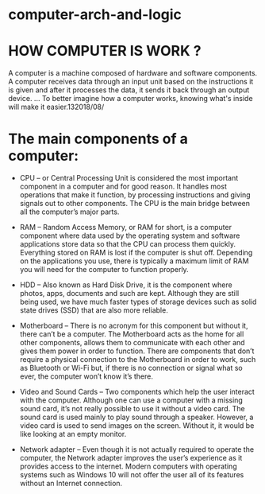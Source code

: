 # computer-arch-and-logic
# HOW COMPUTER IS WORK ?

A computer is a machine composed of hardware and software components. A computer receives data through an input unit based on the instructions it is given and after it processes the data, it sends it back through an output device. ... To better imagine how a computer works, knowing what's inside will make it easier.13‏/08‏/2018

# The main components of a computer:
 * CPU – or Central Processing Unit is considered the most important component in a computer and for good reason. It handles most operations that make it function, by processing instructions and giving signals out to other components. The CPU is the main bridge between all the computer’s major parts.
 
 * RAM – Random Access Memory, or RAM for short, is a computer component where data used by the operating system and software applications store data so that the CPU can process them quickly. Everything stored on RAM is lost if the computer is shut off. Depending on the applications you use, there is typically a maximum limit of RAM you will need for the computer to function properly.
 
 * HDD – Also known as Hard Disk Drive, it is the component where photos, apps, documents and such are kept. Although they are still being used, we have much faster types of storage devices such as solid state drives (SSD) that are also more reliable.
 
* Motherboard – There is no acronym for this component but without it, there can’t be a computer. The Motherboard acts as the home for all other components, allows them to communicate with each other and gives them power in order to function. There are components that don’t require a physical connection to the Motherboard in order to work, such as Bluetooth or Wi-Fi but, if there is no connection or signal what so ever, the computer won’t know it’s there.

* Video and Sound Cards – Two components which help the user interact with the computer. Although one can use a computer with a missing sound card, it’s not really possible to use it without a video card. The sound card is used mainly to play sound through a speaker. However, a video card is used to send images on the screen. Without it, it would be like looking at an empty monitor.

 * Network adapter – Even though it is not actually required to operate the computer, the Network adapter improves the user’s experience as it provides access to the internet. Modern computers with operating systems such as Windows 10 will not offer the user all of its features without an Internet connection.
 

